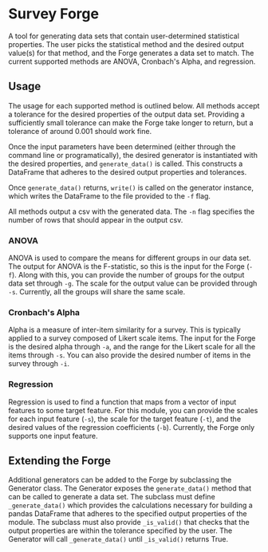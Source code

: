# Survey Forge
A tool for generating data sets that contain user-determined statistical properties. The user picks the statistical method and the desired output value(s) for that method, and the Forge generates a data set to match. The current supported methods are ANOVA, Cronbach's Alpha, and regression.

## Usage
The usage for each supported method is outlined below. All methods accept a tolerance for the desired properties of the output data set. Providing a sufficiently small tolerance can make the Forge take longer to return, but a tolerance of around 0.001 should work fine.

Once the input parameters have been determined (either through the command line or programatically), the desired generator is instantiated with the desired properties, and `generate_data()` is called. This constructs a DataFrame that adheres to the desired output properties and tolerances.

Once `generate_data()` returns, `write()` is called on the generator instance, which writes the DataFrame to the file provided to the `-f` flag.

All methods output a csv with the generated data. The `-n` flag specifies the number of rows that should appear in the output csv.

### ANOVA
ANOVA is used to compare the means for different groups in our data set. The output for ANOVA is the F-statistic, so this is the input for the Forge (`-f`). Along with this, you can provide the number of groups for the output data set through `-g`. The scale for the output value can be provided through `-s`. Currently, all the groups will share the same scale.

### Cronbach's Alpha
Alpha is a measure of inter-item similarity for a survey. This is typically applied to a survey composed of Likert scale items. The input for the Forge is the desired alpha through `-a`, and the range for the Likert scale for all the items through `-s`. You can also provide the desired number of items in the survey through `-i`.

### Regression
Regression is used to find a function that maps from a vector of input features to some target feature. For this module, you can provide the scales for each input feature (`-s`), the scale for the target feature (`-t`), and the desired values of the regression coefficients (`-b`). Currently, the Forge only supports one input feature.

## Extending the Forge
Additional generators can be added to the Forge by subclassing the Generator class. The Generator exposes the `generate_data()` method that can be called to generate a data set. The subclass must define `_generate_data()` which provides the calculations necessary for building a pandas DataFrame that adheres to the specified output properties of the module. The subclass must also provide `_is_valid()` that checks that the output properties are within the tolerance specified by the user. The Generator will call `_generate_data()` until `_is_valid()` returns True.

